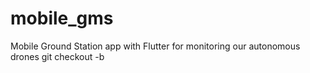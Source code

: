 # mobile_gms
Mobile Ground Station app with Flutter for monitoring our autonomous drones
git checkout -b
